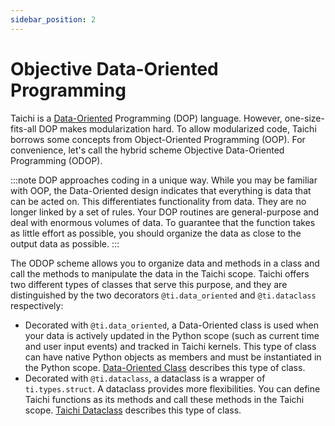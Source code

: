 ```yaml
---
sidebar_position: 2
---
```


# Objective Data-Oriented Programming

Taichi is a [Data-Oriented](https://en.wikipedia.org/wiki/Data-Oriented_design) Programming (DOP) language. However, one-size-fits-all DOP makes modularization hard. To allow modularized code, Taichi borrows some concepts from Object-Oriented Programming (OOP). For convenience, let's call the hybrid scheme Objective Data-Oriented Programming (ODOP).

:::note
DOP approaches coding in a unique way. While you may be familiar with OOP, the Data-Oriented design indicates that everything is data that can be acted on. This differentiates functionality from data. They are no longer linked by a set of rules. Your DOP routines are general-purpose and deal with enormous volumes of data. To guarantee that the function takes as little effort as possible, you should organize the data as close to the output data as possible.
:::

The ODOP scheme allows you to organize data and methods in a class and call the methods to manipulate the data in the Taichi scope. Taichi offers two different types of classes that serve this purpose, and they are distinguished by the two decorators `@ti.data_oriented` and `@ti.dataclass` respectively:

- Decorated with `@ti.data_oriented`, a Data-Oriented class is used when your data is actively updated in the Python scope (such as current time and user input events) and tracked in Taichi kernels. This type of class can have native Python objects as members and must be instantiated in the Python scope. [Data-Oriented Class](./data_oriented_class.md) describes this type of class.
- Decorated with `@ti.dataclass`, a dataclass is a wrapper of `ti.types.struct`. A dataclass provides more flexibilities. You can define Taichi functions as its methods and call these methods in the Taichi scope. [Taichi Dataclass](./ti_dataclass.md) describes this type of class.
